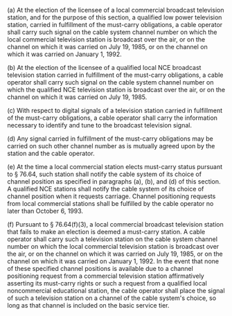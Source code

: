 (a) At the election of the licensee of a local commercial broadcast television station, and for the purpose of this section, a qualified low power television station, carried in fulfillment of the must-carry obligations, a cable operator shall carry such signal on the cable system channel number on which the local commercial television station is broadcast over the air, or on the channel on which it was carried on July 19, 1985, or on the channel on which it was carried on January 1, 1992.

(b) At the election of the licensee of a qualified local NCE broadcast television station carried in fulfillment of the must-carry obligations, a cable operator shall carry such signal on the cable system channel number on which the qualified NCE television station is broadcast over the air, or on the channel on which it was carried on July 19, 1985.

(c) With respect to digital signals of a television station carried in fulfillment of the must-carry obligations, a cable operator shall carry the information necessary to identify and tune to the broadcast television signal.

(d) Any signal carried in fulfillment of the must-carry obligations may be carried on such other channel number as is mutually agreed upon by the station and the cable operator.

(e) At the time a local commercial station elects must-carry status pursuant to § 76.64, such station shall notify the cable system of its choice of channel position as specified in paragraphs (a), (b), and (d) of this section. A qualified NCE stations shall notify the cable system of its choice of channel position when it requests carriage. Channel positioning requests from local commercial stations shall be fulfilled by the cable operator no later than October 6, 1993.

(f) Pursuant to § 76.64(f)(3), a local commercial broadcast television station that fails to make an election is deemed a must-carry station. A cable operator shall carry such a television station on the cable system channel number on which the local commercial television station is broadcast over the air, or on the channel on which it was carried on July 19, 1985, or on the channel on which it was carried on January 1, 1992. In the event that none of these specified channel positions is available due to a channel positioning request from a commercial television station affirmatively asserting its must-carry rights or such a request from a qualified local noncommercial educational station, the cable operator shall place the signal of such a television station on a channel of the cable system's choice, so long as that channel is included on the basic service tier.
              

